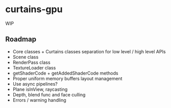 # curtains-gpu

WIP

## Roadmap

- Core classes + Curtains classes separation for low level / high level APIs
- Scene class
- RenderPass class
- TextureLoader class
- getShaderCode + getAddedShaderCode methods
- Proper uniform memory buffers layout management
- Use async pipelines?
- Plane isInView, raycasting
- Depth, blend func and face culling
- Errors / warning handling
